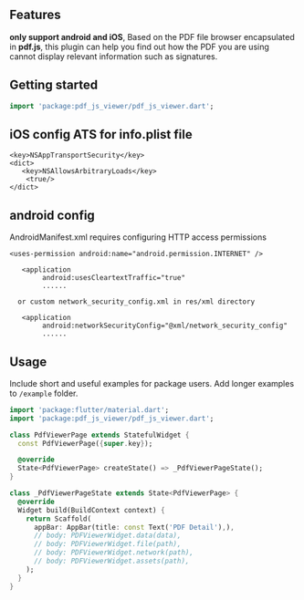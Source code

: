 ## Features
**only support android and iOS**,
Based on the PDF file browser encapsulated in **pdf.js**, this plugin can help you find out how the PDF you are using cannot display relevant information such as signatures.

## Getting started

```dart
import 'package:pdf_js_viewer/pdf_js_viewer.dart';
```

## iOS config ATS for info.plist file
```
<key>NSAppTransportSecurity</key>
<dict>
   <key>NSAllowsArbitraryLoads</key>
    <true/>
</dict>
```

## android config 

AndroidManifest.xml requires configuring HTTP access permissions

```
<uses-permission android:name="android.permission.INTERNET" />
```
```
   <application
        android:usesCleartextTraffic="true"
        ......

  or custom network_security_config.xml in res/xml directory

   <application
        android:networkSecurityConfig="@xml/network_security_config"
        ...... 
```

## Usage

Include short and useful examples for package users. Add longer examples
to `/example` folder.

```dart
import 'package:flutter/material.dart';
import 'package:pdf_js_viewer/pdf_js_viewer.dart';

class PdfViewerPage extends StatefulWidget {
  const PdfViewerPage({super.key});

  @override
  State<PdfViewerPage> createState() => _PdfViewerPageState();
}

class _PdfViewerPageState extends State<PdfViewerPage> {
  @override
  Widget build(BuildContext context) {
    return Scaffold(
      appBar: AppBar(title: const Text('PDF Detail'),),
      // body: PDFViewerWidget.data(data),
      // body: PDFViewerWidget.file(path),
      // body: PDFViewerWidget.network(path),
      // body: PDFViewerWidget.assets(path),
    );
  }
}

```
